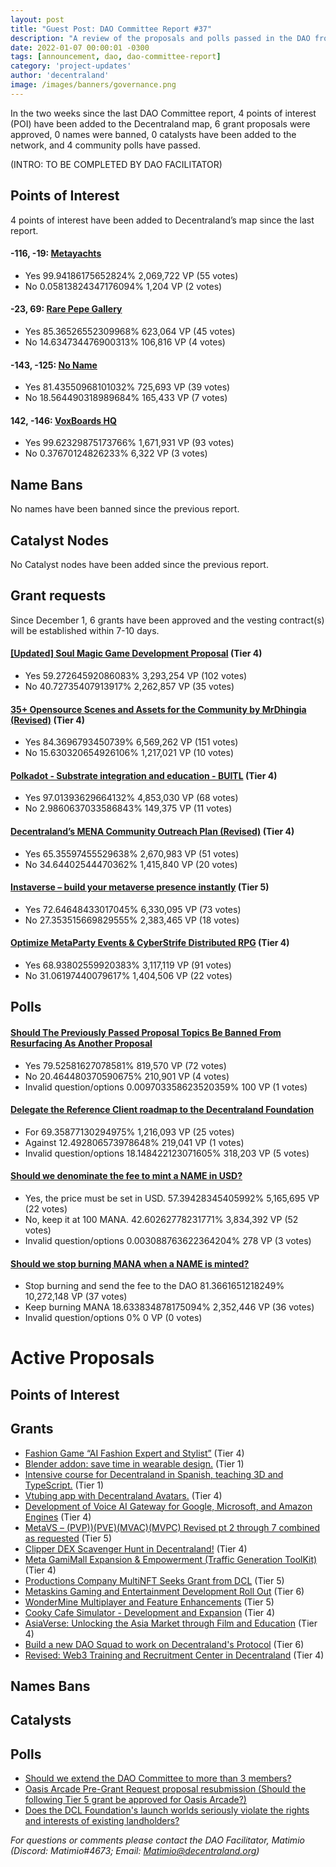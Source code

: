 ```yaml
---
layout: post
title: "Guest Post: DAO Committee Report #37"
description: "A review of the proposals and polls passed in the DAO from December 1 through December 15".
date: 2022-01-07 00:00:01 -0300
tags: [announcement, dao, dao-committee-report]
category: 'project-updates'
author: 'decentraland'
image: /images/banners/governance.png
---
```


In the two weeks since the last DAO Committee report, 4 points of interest (POI) have been added to the Decentraland map, 6 grant proposals were approved, 0 names were banned, 0 catalysts have been added to the network, and 4 community polls have passed.

(INTRO: TO BE COMPLETED BY DAO FACILITATOR)

## Points of Interest
4 points of interest have been added to Decentraland’s map since the last report.


#### -116, -19: [Metayachts](https://governance.decentraland.org/proposal/?id=af7d1b00-7454-11ed-a9bf-f772a12a0556)

* Yes 99.94186175652824% 2,069,722 VP (55 votes)
* No 0.05813824347176094% 1,204 VP (2 votes)


#### -23, 69: [Rare Pepe Gallery](https://governance.decentraland.org/proposal/?id=1aaabe00-744b-11ed-a9bf-f772a12a0556)

* Yes 85.36526552309968% 623,064 VP (45 votes)
* No 14.634734476900313% 106,816 VP (4 votes)


#### -143, -125: [No Name](https://governance.decentraland.org/proposal/?id=972fd650-744a-11ed-a9bf-f772a12a0556)

* Yes 81.43550968101032% 725,693 VP (39 votes)
* No 18.564490318989684% 165,433 VP (7 votes)


#### 142, -146: [VoxBoards HQ](https://governance.decentraland.org/proposal/?id=cdb9eba0-718b-11ed-beaf-a14520403f7b)

* Yes 99.62329875173766% 1,671,931 VP (93 votes)
* No 0.37670124826233% 6,322 VP (3 votes)


## Name Bans

No names have been banned since the previous report.

## Catalyst Nodes
No Catalyst nodes have been added since the previous report.


## Grant requests
Since December 1, 6 grants have been approved and the vesting contract(s) will be established within 7-10 days.


#### [[Updated] Soul Magic Game Development Proposal](https://governance.decentraland.org/proposal/?id=ee288400-716d-11ed-beaf-a14520403f7b) (Tier 4)

* Yes 59.27264592086083% 3,293,254 VP (102 votes)
* No 40.72735407913917% 2,262,857 VP (35 votes)


#### [35+ Opensource Scenes and Assets for the Community by MrDhingia (Revised)](https://governance.decentraland.org/proposal/?id=7ad38d60-70f0-11ed-beaf-a14520403f7b) (Tier 4)

* Yes 84.3696793450739% 6,569,262 VP (151 votes)
* No 15.630320654926106% 1,217,021 VP (10 votes)


#### [Polkadot - Substrate integration and education - BUITL](https://governance.decentraland.org/proposal/?id=1c5a5390-69a7-11ed-a69f-9d162c5cc598) (Tier 4)

* Yes 97.01393629664132% 4,853,030 VP (68 votes)
* No 2.9860637033586843% 149,375 VP (11 votes)


#### [Decentraland’s MENA Community Outreach Plan (Revised)](https://governance.decentraland.org/proposal/?id=1092e040-6998-11ed-a69f-9d162c5cc598) (Tier 4)

* Yes 65.35597455529638% 2,670,983 VP (51 votes)
* No 34.64402544470362% 1,415,840 VP (20 votes)


#### [Instaverse – build your metaverse presence instantly](https://governance.decentraland.org/proposal/?id=e039b690-698c-11ed-a69f-9d162c5cc598) (Tier 5)

* Yes 72.64648433017045% 6,330,095 VP (73 votes)
* No 27.353515669829555% 2,383,465 VP (18 votes)


#### [Optimize MetaParty Events &amp; CyberStrife Distributed RPG](https://governance.decentraland.org/proposal/?id=8254b150-6834-11ed-a69f-9d162c5cc598) (Tier 4)

* Yes 68.93802559920383% 3,117,119 VP (91 votes)
* No 31.06197440079617% 1,404,506 VP (22 votes)


## Polls

#### [Should The Previously Passed Proposal Topics Be Banned From Resurfacing As Another Proposal](https://governance.decentraland.org/proposal/?id=4fdd57a0-7684-11ed-bc92-ef497b387215)

* Yes 79.52581627078581% 819,570 VP (72 votes)
* No 20.464480370590675% 210,901 VP (4 votes)
* Invalid question/options 0.009703358623520359% 100 VP (1 votes)


#### [Delegate the Reference Client roadmap to the Decentraland Foundation](https://governance.decentraland.org/proposal/?id=2c061ab0-75a3-11ed-bc92-ef497b387215)

* For 69.35877130294975% 1,216,093 VP (25 votes)
* Against 12.492806573978648% 219,041 VP (1 votes)
* Invalid question/options 18.148422123071605% 318,203 VP (5 votes)


#### [Should we denominate the fee to mint a NAME in USD?](https://governance.decentraland.org/proposal/?id=2ad02720-6f1e-11ed-a69f-9d162c5cc598)

* Yes, the price must be set in USD. 57.39428345405992% 5,165,695 VP (22 votes)
* No, keep it at 100 MANA. 42.60262778231771% 3,834,392 VP (52 votes)
* Invalid question/options 0.003088763622364204% 278 VP (3 votes)


#### [Should we stop burning MANA when a NAME is minted?](https://governance.decentraland.org/proposal/?id=1a067940-6f1d-11ed-a69f-9d162c5cc598)

* Stop burning and send the fee to the DAO 81.3661651218249% 10,272,148 VP (37 votes)
* Keep burning MANA 18.633834878175094% 2,352,446 VP (36 votes)
* Invalid question/options 0% 0 VP (0 votes)



# Active Proposals

## Points of Interest


## Grants

* [Fashion Game  “AI Fashion Expert and Stylist”](https://governance.decentraland.org/proposal/?id=95f61390-83fd-11ed-b125-310d98b69cd1) (Tier 4)
* [Blender addon: save time in wearable design.](https://governance.decentraland.org/proposal/?id=cd2b2aa0-831a-11ed-b125-310d98b69cd1) (Tier 1)
* [Intensive course for Decentraland in Spanish, teaching 3D and TypeScript.](https://governance.decentraland.org/proposal/?id=004825b0-831a-11ed-b125-310d98b69cd1) (Tier 1)
* [Vtubing app with Decentraland Avatars.](https://governance.decentraland.org/proposal/?id=ca629c20-8317-11ed-b125-310d98b69cd1) (Tier 4)
* [Development of Voice AI Gateway for Google, Microsoft, and Amazon Engines](https://governance.decentraland.org/proposal/?id=7fdc3f50-81f3-11ed-8fa2-17dd3f32db26) (Tier 4)
* [MetaVS – (PVP))(PVE)(MVAC)(MVPC) Revised pt 2 through 7 combined as requested](https://governance.decentraland.org/proposal/?id=9cd11580-816d-11ed-8fa2-17dd3f32db26) (Tier 5)
* [Clipper DEX Scavenger Hunt in Decentraland!](https://governance.decentraland.org/proposal/?id=f624be20-7fd8-11ed-8fa2-17dd3f32db26) (Tier 4)
* [Meta GamiMall Expansion &amp; Empowerment (Traffic Generation ToolKit)](https://governance.decentraland.org/proposal/?id=33ef4090-7fb1-11ed-8a61-75966587ad4f) (Tier 4)
* [Productions Company MultiNFT Seeks Grant from DCL](https://governance.decentraland.org/proposal/?id=8813d200-7ec9-11ed-9555-b343fc4c7694) (Tier 5)
* [Metaskins Gaming and Entertainment Development Roll Out](https://governance.decentraland.org/proposal/?id=093cb1d0-7e66-11ed-a46a-03b8ef366dbb) (Tier 6)
* [WonderMine Multiplayer and Feature Enhancements](https://governance.decentraland.org/proposal/?id=41414f10-7d9d-11ed-8277-090458848306) (Tier 5)
* [Cooky Cafe Simulator - Development and Expansion](https://governance.decentraland.org/proposal/?id=16febd50-7d5c-11ed-b135-498029192bca) (Tier 4)
* [AsiaVerse: Unlocking the Asia Market through Film and Education](https://governance.decentraland.org/proposal/?id=d6d454b0-7d3d-11ed-b135-498029192bca) (Tier 4)
* [Build a new DAO Squad to work on Decentraland&#39;s Protocol](https://governance.decentraland.org/proposal/?id=9303c5e0-7cbb-11ed-b135-498029192bca) (Tier 6)
* [Revised: Web3 Training and Recruitment Center in Decentraland](https://governance.decentraland.org/proposal/?id=85b77c60-7c61-11ed-ad27-015f26e7c35c) (Tier 4)

## Names Bans


## Catalysts


## Polls

* [Should we extend the DAO Committee to more than 3 members?](https://governance.decentraland.org/proposal/?id=9dbbe6e0-86a0-11ed-b125-310d98b69cd1)
* [Oasis Arcade Pre-Grant Request proposal resubmission (Should the following Tier 5 grant be approved for Oasis Arcade?)](https://governance.decentraland.org/proposal/?id=fdfebfc0-862b-11ed-b125-310d98b69cd1)
* [Does the DCL Foundation&#39;s launch worlds seriously violate the rights and interests of existing landholders?](https://governance.decentraland.org/proposal/?id=5994d540-85be-11ed-b125-310d98b69cd1)

*For questions or comments please contact the DAO Facilitator, Matimio (Discord: Matimio#4673; Email: [Matimio@decentraland.org](mailto:Matimio@decentraland.org))*